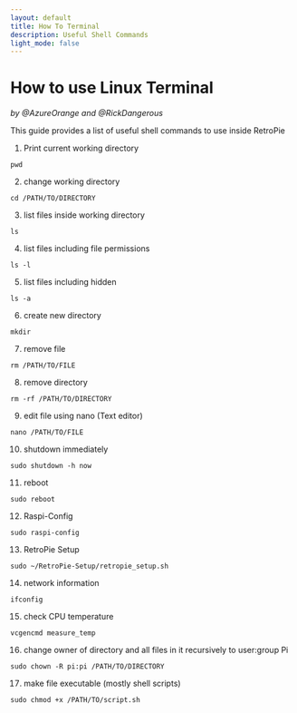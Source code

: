 ```yaml
---
layout: default
title: How To Terminal
description: Useful Shell Commands
light_mode: false
---
```


# How to use Linux Terminal
_by @AzureOrange and @RickDangerous_

This guide provides a list of useful shell commands to use inside RetroPie

1. Print current working directory  
```
pwd
```
2. change working directory  
```
cd /PATH/TO/DIRECTORY
```
3. list files inside working directory   
```
ls
```
4. list files including file permissions
```
ls -l
```
5. list files including hidden
```
ls -a
```
6. create new directory
```
mkdir
```
7. remove file
```
rm /PATH/TO/FILE
```
8. remove directory
```
rm -rf /PATH/TO/DIRECTORY
```
9. edit file using nano (Text editor)
```
nano /PATH/TO/FILE
```
10. shutdown immediately
```
sudo shutdown -h now
```
11. reboot
```
sudo reboot
```
12. Raspi-Config
```
sudo raspi-config
```
13. RetroPie Setup
```
sudo ~/RetroPie-Setup/retropie_setup.sh
```
14. network information
```
ifconfig
```
15. check CPU temperature
```
vcgencmd measure_temp
```
16. change owner of directory and all files in it recursively to user:group Pi
```
sudo chown -R pi:pi /PATH/TO/DIRECTORY
```
17. make file executable (mostly shell scripts)
```
sudo chmod +x /PATH/TO/script.sh
```
